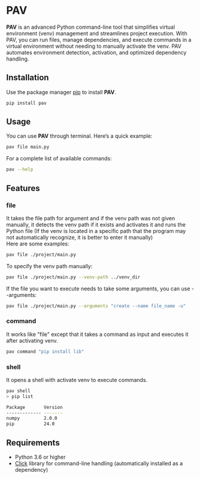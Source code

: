 # PAV
**PAV** is an advanced Python command-line tool that simplifies virtual environment (venv) management and streamlines project execution. With PAV, you can run files, manage dependencies, and execute commands in a virtual environment without needing to manually activate the venv. PAV automates environment detection, activation, and optimized dependency handling.

## Installation
Use the package manager [pip](https://pip.pypa.io/en/stable/) to install **PAV**.
```bash
pip install pav
```

## Usage
You can use **PAV** through terminal. Here’s a quick example:
```bash
pav file main.py
```
For a complete list of available commands:
```bash
pav --help
```

## Features
### file
It takes the file path for argument and if the venv path was not given manually, it detects the venv path if it exists and activates it and runs the Python file (If the venv is located in a specific path that the program may not automatically recognize, it is better to enter it manually)  
Here are some examples:
```bash
pav file ./project/main.py
```
To specify the venv path manually:
```bash
pav file ./project/main.py --venv-path ../venv_dir
```
If the file you want to execute needs to take some arguments, you can use --arguments:
```bash
pav file ./project/main.py --arguments "create --name file_name -u"
```

### command
It works like "file" except that it takes a command as input and executes it after activating venv.
```bash
pav command "pip install lib"
```

### shell
It opens a shell with activate venv to execute commands.
```bash
pav shell
> pip list

Package       Version
------------- -------
numpy         2.0.0
pip           24.0
```

## Requirements
* Python 3.6 or higher
* [Click](https://click.palletsprojects.com/en/stable/) library for command-line handling (automatically installed as a dependency)
